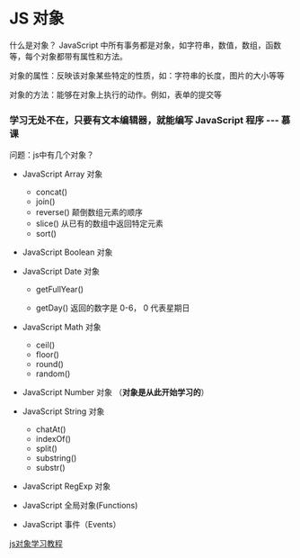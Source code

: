 # JS 对象 

什么是对象？ JavaScript 中所有事务都是对象，如字符串，数值，数组，函数等，每个对象都带有属性和方法。

对象的属性：反映该对象某些特定的性质，如：字符串的长度，图片的大小等等

对象的方法：能够在对象上执行的动作。例如，表单的提交等

### 学习无处不在，只要有文本编辑器，就能编写 JavaScript 程序 --- 慕课

问题：js中有几个对象？

- JavaScript Array 对象
   - concat()
   - join()
   - reverse() 颠倒数组元素的顺序
   - slice() 从已有的数组中返回特定元素
   - sort()
- JavaScript Boolean 对象
- JavaScript Date 对象
   - getFullYear()
   - getDay()
   返回的数字是 0-6， 0 代表星期日
   
       <script type="text/javascript">
       var mydate=new Date();
       var weekday=["星期日","星期一","星期二","星期三","星期四","星期五","星期六"];
       document.write("今天是：" + mydate.getDay());
       </script>

- JavaScript Math 对象
   - ceil()
   - floor()
   - round()
   - random()
- JavaScript Number 对象 （**对象是从此开始学习的**）
- JavaScript String 对象
   - chatAt()
   - indexOf()
   - split()
   - substring()
   - substr()
- JavaScript RegExp 对象
- JavaScript 全局对象(Functions)
- JavaScript 事件（Events）  


[js对象学习教程](http://www.w3school.com.cn/jsref/jsref_obj_array.asp "js对象")

